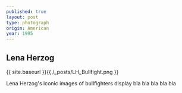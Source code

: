 ```yaml
---
published: true
layout: post
type: photograph
origin: American
year: 1995
---
```

## Lena Herzog

{{ site.baseurl }}{{ /_posts/LH_Bullfight.png }}


Lena Herzog's iconic images of bullfighters display bla bla bla bla bla
